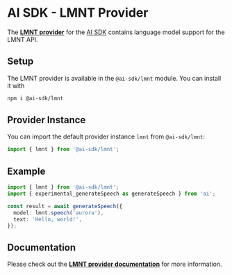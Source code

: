# AI SDK - LMNT Provider

The **[LMNT provider](https://sdk.vercel.ai/providers/ai-sdk-providers/lmnt)** for the [AI SDK](https://sdk.vercel.ai/docs)
contains language model support for the LMNT API.

## Setup

The LMNT provider is available in the `@ai-sdk/lmnt` module. You can install it with

```bash
npm i @ai-sdk/lmnt
```

## Provider Instance

You can import the default provider instance `lmnt` from `@ai-sdk/lmnt`:

```ts
import { lmnt } from '@ai-sdk/lmnt';
```

## Example

```ts
import { lmnt } from '@ai-sdk/lmnt';
import { experimental_generateSpeech as generateSpeech } from 'ai';

const result = await generateSpeech({
  model: lmnt.speech('aurora'),
  text: 'Hello, world!',
});
```

## Documentation

Please check out the **[LMNT provider documentation](https://sdk.vercel.ai/providers/ai-sdk-providers/lmnt)** for more information.
